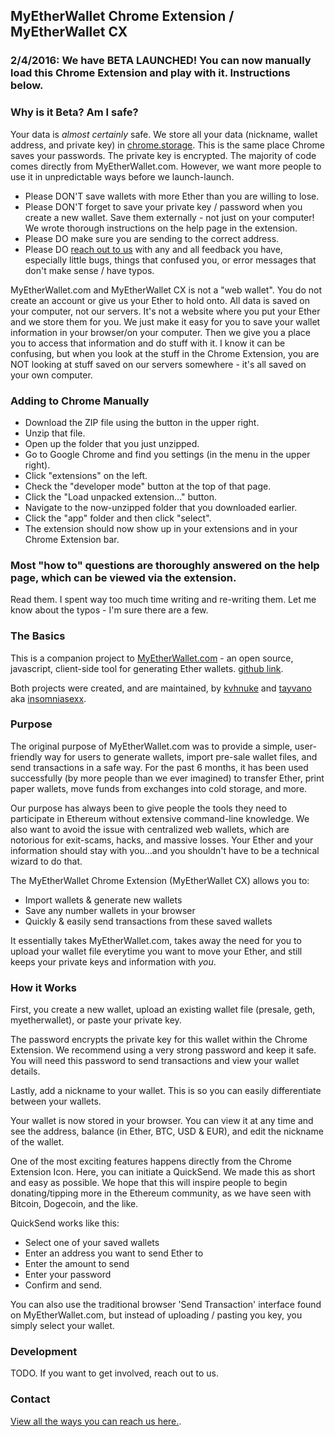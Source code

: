 ## MyEtherWallet Chrome Extension / MyEtherWallet CX

### 2/4/2016: We have BETA LAUNCHED! You can now manually load this Chrome Extension and play with it. Instructions below.

### Why is it Beta? Am I safe?
Your data is *almost certainly* safe. We store all your data (nickname, wallet address, and private key) in [chrome.storage](https://developer.chrome.com/extensions/storage). This is the same place Chrome saves your passwords. The private key is encrypted. The majority of code comes directly from MyEtherWallet.com. However, we want more people to use it in unpredictable ways before we launch-launch.

- Please DON'T save wallets with more Ether than you are willing to lose.
- Please DON'T forget to save your private key / password when you create a new wallet. Save them externally - not just on your computer! We wrote thorough instructions on the help page in the extension.
- Please DO make sure you are sending to the correct address.
- Please DO [reach out to us](https://www.myetherwallet.com/#contact) with any and all feedback you have, especially little bugs, things that confused you, or error messages that don't make sense / have typos.

MyEtherWallet.com and MyEtherWallet CX is not a "web wallet". You do not create an account or give us your Ether to hold onto. All data is saved on your computer, not our servers. It's not a website where you put your Ether and we store them for you. We just make it easy for you to save your wallet information in your browser/on your computer. Then we give you a place you to access that information and do stuff with it. I know it can be confusing, but when you look at the stuff in the Chrome Extension, you are NOT looking at stuff saved on our servers somewhere - it's all saved on your own computer.

### Adding to Chrome Manually

- Download the ZIP file using the button in the upper right.
- Unzip that file.
- Open up the folder that you just unzipped.
- Go to Google Chrome and find you settings (in the menu in the upper right).
- Click "extensions" on the left.
- Check the "developer mode" button at the top of that page.
- Click the "Load unpacked extension..." button.
- Navigate to the now-unzipped folder that you downloaded earlier.
- Click the "app" folder and then click "select".
- The extension should now show up in your extensions and in your Chrome Extension bar.

### Most "how to" questions are thoroughly answered on the help page, which can be viewed via the extension.

Read them. I spent way too much time writing and re-writing them. Let me know about the typos - I'm sure there are a few.

### The Basics

This is a companion project to [MyEtherWallet.com](https://www.myetherwallet.com) - an open source, javascript, client-side tool for generating Ether wallets. [github link](https://github.com/kvhnuke/etherwallet).

Both projects were created, and are maintained, by [kvhnuke](https://github.com/kvhnuke) and [tayvano](https://github.com/tayvano) aka [insomniasexx](https://www.reddit.com/user/insomniasexx).

### Purpose

The original purpose of MyEtherWallet.com was to provide a simple, user-friendly way for users to generate wallets, import pre-sale wallet files, and send transactions in a safe way. For the past 6 months, it has been used successfully (by more people than we ever imagined) to transfer Ether, print paper wallets, move funds from exchanges into cold storage, and more.

Our purpose has always been to give people the tools they need to participate in Ethereum without extensive command-line knowledge. We also want to avoid the issue with centralized web wallets, which are notorious for exit-scams, hacks, and massive losses. Your Ether and your information should stay with you...and you shouldn't have to be a technical wizard to do that.

The MyEtherWallet Chrome Extension (MyEtherWallet CX) allows you to:
- Import wallets & generate new wallets
- Save any number wallets in your browser
- Quickly & easily send transactions from these saved wallets

It essentially takes MyEtherWallet.com, takes away the need for you to upload your wallet file everytime you want to move your Ether, and still keeps your private keys and information with *you*.

### How it Works

First, you create a new wallet, upload an existing wallet file (presale, geth, myetherwallet), or paste your private key.

The password encrypts the private key for this wallet within the Chrome Extension. We recommend using a very strong password and keep it safe. You will need this password to send transactions and view your wallet details.

Lastly, add a nickname to your wallet. This is so you can easily differentiate between your wallets.

Your wallet is now stored in your browser. You can view it at any time and see the address, balance (in Ether, BTC, USD & EUR), and edit the nickname of the wallet.

One of the most exciting features happens directly from the Chrome Extension Icon. Here, you can initiate a QuickSend. We made this as short and easy as possible. We hope that this will inspire people to begin donating/tipping more in the Ethereum community, as we have seen with Bitcoin, Dogecoin, and the like.

QuickSend works like this:
- Select one of your saved wallets
- Enter an address you want to send Ether to
- Enter the amount to send
- Enter your password
- Confirm and send.

You can also use the traditional browser 'Send Transaction' interface found on MyEtherWallet.com, but instead of uploading / pasting you key, you simply select your wallet.

### Development
TODO. If you want to get involved, reach out to us.

### Contact
[View all the ways you can reach us here.](https://www.myetherwallet.com/#contact).
